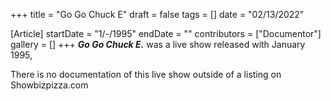 +++
title = "Go Go Chuck E"
draft = false
tags = []
date = "02/13/2022"

[Article]
startDate = "1/-/1995"
endDate = ""
contributors = ["Documentor"]
gallery = []
+++
<b><i>Go Go Chuck E.</b></i> was a live show released with January 1995,

There is no documentation of this live show outside of a listing on Showbizpizza.com